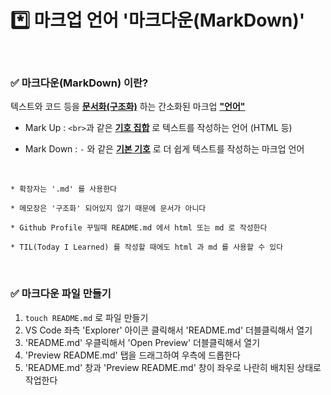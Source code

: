 # *️⃣ 마크업 언어 '마크다운(MarkDown)'

<br>

### ✅ 마크다운(MarkDown) 이란?

텍스트와 코드 등을 <ins>**문서화(구조화)**</ins> 하는 간소화된 마크업 <ins>**"언어"**</ins>

- Mark Up : `<br>`과 같은 <ins>**기호 집합**</ins> 로 텍스트를 작성하는 언어 (HTML 등)

- Mark Down : `-` 와 같은 <ins>**기본 기호**</ins> 로 더 쉽게 텍스트를 작성하는 마크업 언어

<br>

    * 확장자는 '.md' 를 사용한다

    * 메모장은 '구조화' 되어있지 않기 때문에 문서가 아니다
    
    * Github Profile 꾸밀때 README.md 에서 html 또는 md 로 작성한다

    * TIL(Today I Learned) 를 작성할 때에도 html 과 md 를 사용할 수 있다

<br>

### ✅ 마크다운 파일 만들기

1. `touch README.md` 로 파일 만들기
2. VS Code 좌측 'Explorer' 아이콘 클릭해서 'README.md' 더블클릭해서 열기
3. 'README.md' 우클릭해서 'Open Preview' 더블클릭해서 열기
4. 'Preview README.md' 탭을 드래그하여 우측에 드롭한다
5. 'README.md' 창과 'Preview README.md' 창이 좌우로 나란히 배치된 상태로 작업한다 

<br>
<br>
<br>
